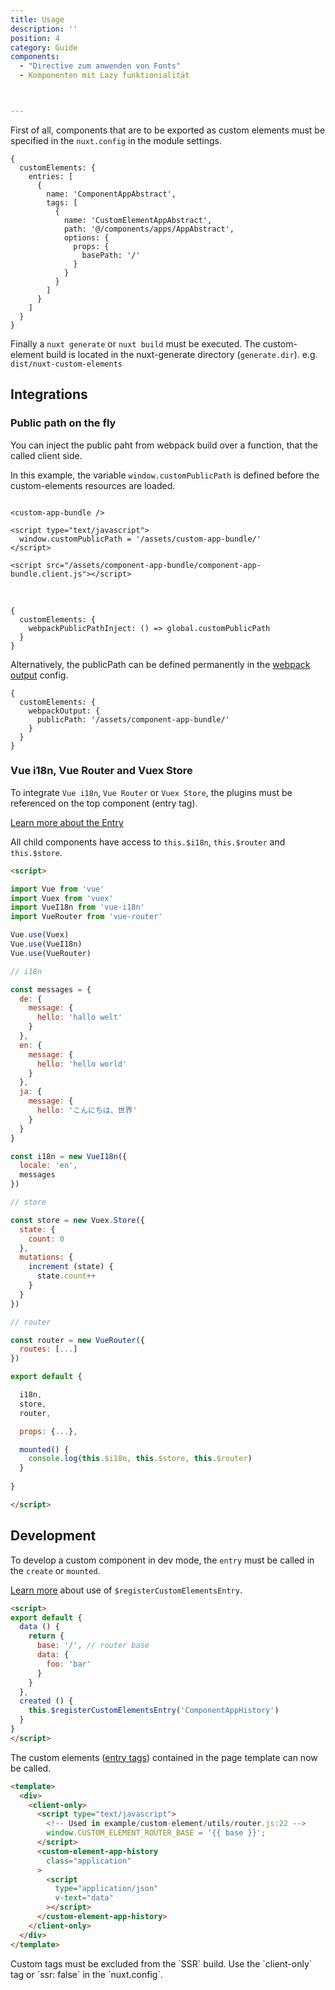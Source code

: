```yaml
---
title: Usage
description: ''
position: 4
category: Guide
components:
  - "Directive zum anwenden von Fonts"
  - Komponenten mit Lazy funktionialität



---
```


First of all, components that are to be exported as custom elements must be specified in the `nuxt.config` in the module settings.

```javascript[nuxt.config]
{
  customElements: {
    entries: [
      {
        name: 'ComponentAppAbstract',
        tags: [
          {
            name: 'CustomElementAppAbstract',
            path: '@/components/apps/AppAbstract',
            options: {
              props: {
                basePath: '/'
              }
            }
          }
        ]
      }
    ]
  } 
}
```

Finally a `nuxt generate` or `nuxt build` must be executed. The custom-element build is located in the nuxt-generate directory (`generate.dir`).  e.g. `dist/nuxt-custom-elements`

## Integrations

### Public path on the fly

You can inject the public paht from webpack build over a function, that the called client side.

In this example, the variable `window.customPublicPath` is defined before the custom-elements resources are loaded.

```html[index.html]

<custom-app-bundle />

<script type="text/javascript">
  window.customPublicPath = '/assets/custom-app-bundle/'
</script>

<script src="/assets/component-app-bundle/component-app-bundle.client.js"></script>
``` 

<br>

```javascript[nuxt.config]
{
  customElements: {
    webpackPublicPathInject: () => global.customPublicPath
  } 
}
```

Alternatively, the publicPath can be defined permanently in the [webpack output](/options#webpackoutput) config.

```javascript[nuxt.config]
{
  customElements: {
    webpackOutput: {
      publicPath: '/assets/component-app-bundle/'
    } 
  } 
}
```


### Vue i18n, Vue Router and Vuex Store

To integrate `Vue i18n`, `Vue Router` or `Vuex Store`, the plugins must be referenced on the top component (entry tag).  

[Learn more about the Entry](/options#entry) 

All child components have access to `this.$i18n`, `this.$router` and `this.$store`.

```html
<script>

import Vue from 'vue'
import Vuex from 'vuex'
import VueI18n from 'vue-i18n'
import VueRouter from 'vue-router'

Vue.use(Vuex)
Vue.use(VueI18n)
Vue.use(VueRouter)

// i18n

const messages = {
  de: {
    message: {
      hello: 'hallo welt'
    }
  },
  en: {
    message: {
      hello: 'hello world'
    }
  },
  ja: {
    message: {
      hello: 'こんにちは、世界'
    }
  }
}

const i18n = new VueI18n({
  locale: 'en',
  messages
})

// store

const store = new Vuex.Store({
  state: {
    count: 0
  },
  mutations: {
    increment (state) {
      state.count++
    }
  }
})

// router

const router = new VueRouter({
  routes: [...]
})

export default {

  i18n,
  store,
  router,

  props: {...},

  mounted() {
    console.log(this.$i18n, this.$store, this.$router)
  }
  
}

</script>
```




## Development

To develop a custom component in dev mode, the `entry` must be called in the `create` or `mounted`.

[Learn more](/plugin/registerCustomElementsEntry) about use of `$registerCustomElementsEntry`.

```html
<script>
export default {
  data () {
    return {
      base: '/', // router base
      data: {
        foo: 'bar'
      }
    }
  },
  created () {
    this.$registerCustomElementsEntry('ComponentAppHistory')
  }
}
</script>
```

The custom elements ([entry tags](/options#tag)) contained in the page template can now be called.

```html
<template>
  <div>
    <client-only>
      <script type="text/javascript">
        <!-- Used in example/custom-element/utils/router.js:22 -->
        window.CUSTOM_ELEMENT_ROUTER_BASE = '{{ base }}';
      </script>
      <custom-element-app-history
        class="application"
      >
        <script
          type="application/json"
          v-text="data"
        ></script>
      </custom-element-app-history>
    </client-only>
  </div>
</template>
```

<alert type="warning">
Custom tags must be excluded from the `SSR` build. 
Use the `client-only` tag or `ssr: false` in the `nuxt.config`.
</alert>
